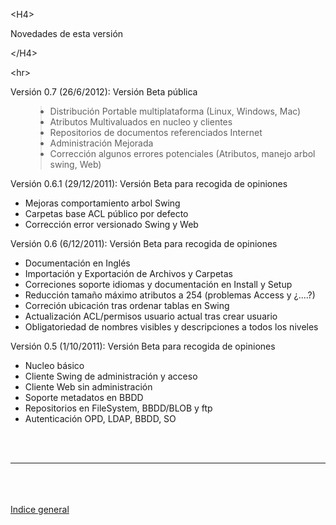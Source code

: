 

&lt;H4&gt;

Novedades de esta versión

&lt;/H4&gt;



&lt;hr&gt;


<p>Versión 0.7 (26/6/2012): Versión Beta pública</p>
<ul>
<blockquote><li>Distribución Portable multiplataforma (Linux, Windows, Mac)</li>
<li>Atributos Multivaluados en nucleo y clientes</li>
<li>Repositorios de documentos referenciados Internet</li>
<li>Administración Mejorada</li>
<li>Corrección algunos errores potenciales (Atributos, manejo arbol swing, Web)</li>
</ul>
<p>Versión 0.6.1 (29/12/2011): Versión Beta para recogida de opiniones</p>
<ul>
<li>Mejoras comportamiento arbol Swing</li>
<li>Carpetas base ACL público por defecto</li>
<li>Corrección error versionado Swing y Web</li>
</ul>
<p>Versión 0.6 (6/12/2011): Versión Beta para recogida de opiniones</p>
<ul>
<li>Documentación en Inglés</li>
<li>Importación y Exportación de Archivos y Carpetas</li>
<li>Correciones soporte idiomas y documentación en Install y Setup</li>
<li>Reducción tamaño máximo atributos a 254 (problemas Access y ¿....?)</li>
<li>Correción ubicación tras ordenar tablas en Swing</li>
<li>Actualización ACL/permisos usuario actual tras crear usuario</li>
<li>Obligatoriedad de nombres visibles y descripciones a todos los niveles</li>
</ul>
<p>Versión 0.5 (1/10/2011): Versión Beta para recogida de opiniones</p>
<ul>
<li>Nucleo básico</li>
<li>Cliente Swing de administración y acceso</li>
<li>Cliente Web sin administración</li>
<li>Soporte metadatos en BBDD</li>
<li>Repositorios en FileSystem, BBDD/BLOB y ftp</li>
<li>Autenticación OPD, LDAP, BBDD, SO</li>
</ul>
<br>
<br>
<hr><br>
<br>
<br>
<a href='ES_HelpIndex.md'>Indice general</a></blockquote>
